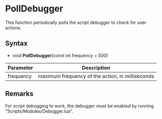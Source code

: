 # PollDebugger

This function periodically polls the script debugger to check for user actions.

## Syntax

- void **PollDebugger**(const int frequency = 500)

| Parameter | Description |
|---|---|
| frequency | maximum frequency of the action, in milliseconds |


## Remarks

For script debugging to work, the debugger must be enabled by running "Scripts/Modules/Debugger.lua".

